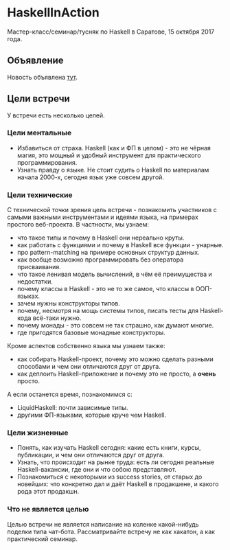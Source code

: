 # HaskellInAction

Мастер-класс/семинар/тусняк по Haskell в Саратове, 15 октября 2017 года.

## Объявление

Новость объявлена [тут](https://www.meetup.com/SaratovIt/events/244079605/).

## Цели встречи

У встречи есть несколько целей.

### Цели ментальные

* Избавиться от страха. Haskell (как и ФП в целом) - это не чёрная магия, это мощный и удобный инструмент для практического программирования.
* Узнать правду о языке. Не стоит судить о Haskell по материалам начала 2000-х, сегодня язык уже совсем другой.

### Цели технические

С технической точки зрения цель встречи - познакомить участников с самыми важными инструментами и идеями языка, на примерах простого веб-проекта.
В частности, мы узнаем:

* что такое типы и почему в Haskell они нереально круты.
* как работать с функциями и почему в Haskell все функции - унарные.
* про pattern-matching на примере основных структур данных.
* как вообще возможно программировать без оператора присваивания.
* что такое ленивая модель вычислений, в чём её преимущества и недостатки.
* почему классы в Haskell - это не то же самое, что классы в ООП-языках.
* зачем нужны конструкторы типов.
* почему, несмотря на мощь системы типов, писать тесты для Haskell-кода всё-таки нужно.
* почему монады - это совсем не так страшно, как думают многие.
* где пригодятся базовые монадные конструкторы.

Кроме аспектов собственно языка мы узнаем также:

* как собирать Haskell-проект, почему это можно сделать разными способами и чем они отличаются друг от друга.
* как деплоить Haskell-приложение и почему это не просто, а **очень** просто.

А если останется время, познакомимся с:

* LiquidHaskell: почти зависимые типы.
* другими ФП-языками, которые круче чем Haskell.

### Цели жизненные

* Понять, как изучать Haskell сегодня: какие есть книги, курсы, публикации, и чем они отличаются друг от друга.
* Узнать, что происходит на рынке труда: есть ли сегодня реальные Haskell-вакансии, где они и что собою представляют.
* Познакомиться с некоторыми из success stories, от старых до новейших: что конкретно дал и даёт Haskell в продакшене, и какого рода этот продакшн.

### Что не является целью

Целью встречи не является написание на коленке какой-нибудь поделки типа чат-бота. Рассматривайте встречу не как хакатон, а как практический семинар.
